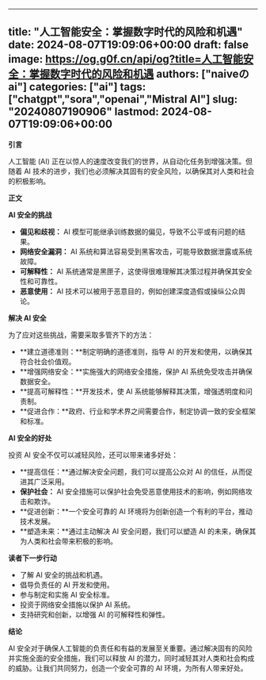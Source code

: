 
---
title: "人工智能安全：掌握数字时代的风险和机遇"
date: 2024-08-07T19:09:06+00:00
draft: false
image: https://og.g0f.cn/api/og?title=人工智能安全：掌握数字时代的风险和机遇
authors: ["naiveのai"]
categories: ["ai"]
tags: ["chatgpt","sora","openai","Mistral AI"]
slug: "20240807190906"
lastmod: 2024-08-07T19:09:06+00:00
---
**引言**

人工智能 (AI) 正在以惊人的速度改变我们的世界，从自动化任务到增强决策。但随着 AI 技术的进步，我们也必须解决其固有的安全风险，以确保其对人类和社会的积极影响。

**正文**

**AI 安全的挑战**

* **偏见和歧视：** AI 模型可能继承训练数据的偏见，导致不公平或有问题的结果。
* **网络安全漏洞：** AI 系统和算法容易受到黑客攻击，可能导致数据泄露或系统故障。
* **可解释性：** AI 系统通常是黑匣子，这使得很难理解其决策过程并确保其安全性和可靠性。
* **恶意使用：** AI 技术可以被用于恶意目的，例如创建深度造假或操纵公众舆论。

**解决 AI 安全**

为了应对这些挑战，需要采取多管齐下的方法：

* **建立道德准则：**制定明确的道德准则，指导 AI 的开发和使用，以确保其符合社会价值观。
* **增强网络安全：**实施强大的网络安全措施，保护 AI 系统免受攻击并确保数据安全。
* **提高可解释性：**开发技术，使 AI 系统能够解释其决策，增强透明度和问责制。
* **促进合作：**政府、行业和学术界之间需要合作，制定协调一致的安全框架和标准。

**AI 安全的好处**

投资 AI 安全不仅可以减轻风险，还可以带来诸多好处：

* **提高信任：**通过解决安全问题，我们可以提高公众对 AI 的信任，从而促进其广泛采用。
* **保护社会：** AI 安全措施可以保护社会免受恶意使用技术的影响，例如网络攻击和欺诈。
* **促进创新：**一个安全可靠的 AI 环境将为创新创造一个有利的平台，推动技术发展。
* **塑造未来：**通过主动解决 AI 安全问题，我们可以塑造 AI 的未来，确保其为人类和社会带来积极的影响。

**读者下一步行动**

* 了解 AI 安全的挑战和机遇。
* 倡导负责任的 AI 开发和使用。
* 参与制定和实施 AI 安全标准。
* 投资于网络安全措施以保护 AI 系统。
* 支持研究和创新，以增强 AI 的可解释性和弹性。

**结论**

AI 安全对于确保人工智能的负责任和有益的发展至关重要。通过解决固有的风险并实施全面的安全措施，我们可以释放 AI 的潜力，同时减轻其对人类和社会构成的威胁。让我们共同努力，创造一个安全可靠的 AI 环境，为所有人带来好处。